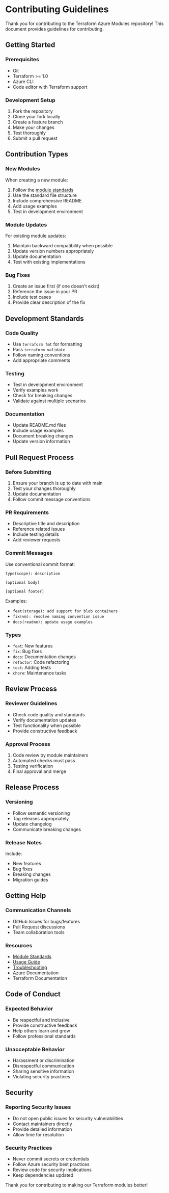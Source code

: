 # Contributing Guidelines

Thank you for contributing to the Terraform Azure Modules repository! This document provides guidelines for contributing.

## Getting Started

### Prerequisites
- Git
- Terraform >= 1.0
- Azure CLI
- Code editor with Terraform support

### Development Setup
1. Fork the repository
2. Clone your fork locally
3. Create a feature branch
4. Make your changes
5. Test thoroughly
6. Submit a pull request

## Contribution Types

### New Modules
When creating a new module:
1. Follow the [module standards](./module-standards.md)
2. Use the standard file structure
3. Include comprehensive README
4. Add usage examples
5. Test in development environment

### Module Updates
For existing module updates:
1. Maintain backward compatibility when possible
2. Update version numbers appropriately
3. Update documentation
4. Test with existing implementations

### Bug Fixes
1. Create an issue first (if one doesn't exist)
2. Reference the issue in your PR
3. Include test cases
4. Provide clear description of the fix

## Development Standards

### Code Quality
- Use `terraform fmt` for formatting
- Pass `terraform validate`
- Follow naming conventions
- Add appropriate comments

### Testing
- Test in development environment
- Verify examples work
- Check for breaking changes
- Validate against multiple scenarios

### Documentation
- Update README.md files
- Include usage examples
- Document breaking changes
- Update version information

## Pull Request Process

### Before Submitting
1. Ensure your branch is up to date with main
2. Test your changes thoroughly
3. Update documentation
4. Follow commit message conventions

### PR Requirements
- Descriptive title and description
- Reference related issues
- Include testing details
- Add reviewer requests

### Commit Messages
Use conventional commit format:
```
type(scope): description

[optional body]

[optional footer]
```

Examples:
- `feat(storage): add support for blob containers`
- `fix(vm): resolve naming convention issue`
- `docs(readme): update usage examples`

### Types
- `feat`: New features
- `fix`: Bug fixes
- `docs`: Documentation changes
- `refactor`: Code refactoring
- `test`: Adding tests
- `chore`: Maintenance tasks

## Review Process

### Reviewer Guidelines
- Check code quality and standards
- Verify documentation updates
- Test functionality when possible
- Provide constructive feedback

### Approval Process
1. Code review by module maintainers
2. Automated checks must pass
3. Testing verification
4. Final approval and merge

## Release Process

### Versioning
- Follow semantic versioning
- Tag releases appropriately
- Update changelog
- Communicate breaking changes

### Release Notes
Include:
- New features
- Bug fixes
- Breaking changes
- Migration guides

## Getting Help

### Communication Channels
- GitHub Issues for bugs/features
- Pull Request discussions
- Team collaboration tools

### Resources
- [Module Standards](./module-standards.md)
- [Usage Guide](./usage-guide.md)
- [Troubleshooting](./troubleshooting.md)
- Azure Documentation
- Terraform Documentation

## Code of Conduct

### Expected Behavior
- Be respectful and inclusive
- Provide constructive feedback
- Help others learn and grow
- Follow professional standards

### Unacceptable Behavior
- Harassment or discrimination
- Disrespectful communication
- Sharing sensitive information
- Violating security practices

## Security

### Reporting Security Issues
- Do not open public issues for security vulnerabilities
- Contact maintainers directly
- Provide detailed information
- Allow time for resolution

### Security Practices
- Never commit secrets or credentials
- Follow Azure security best practices
- Review code for security implications
- Keep dependencies updated

Thank you for contributing to making our Terraform modules better!
